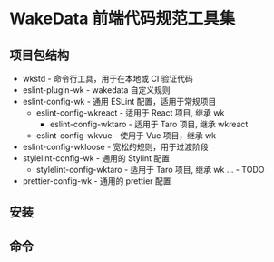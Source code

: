 # WakeData 前端代码规范工具集

## 项目包结构

- wkstd                    - 命令行工具，用于在本地或 CI 验证代码
- eslint-plugin-wk         - wakedata 自定义规则
- eslint-config-wk         - 通用 ESLint 配置，适用于常规项目
  - eslint-config-wkreact    - 适用于 React 项目, 继承 wk
    - eslint-config-wktaro   - 适用于 Taro 项目, 继承 wkreact
  - eslint-config-wkvue      - 使用于 Vue 项目，继承 wk 
- eslint-config-wkloose      - 宽松的规则，用于过渡阶段
- stylelint-config-wk      - 通用的 Stylint 配置
  - stylelint-config-wktaro   - 适用于 Taro 项目, 继承 wk
  ...                      - TODO
- prettier-config-wk       - 通用的 prettier 配置


## 安装

## 命令
